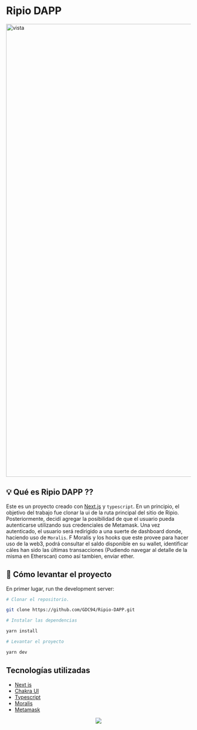 



# Ripio DAPP





<img width="1237" alt="vista" src="https://user-images.githubusercontent.com/70720945/163723851-722c187e-4344-4bad-8188-e7346b800661.png">



## 💡 Qué es Ripio DAPP ⁇

Este es un proyecto creado con [Next.js](https://nextjs.org/) y  `typescript`. En un principio, el objetivo del trabajo fue clonar la ui de la ruta principal del sitio de Ripio. Posteriormente, decidí agregar la posibilidad de que el usuario pueda autenticarse utilizando sus credenciales de Metamask. Una vez autenticado, el usuario será redirigido a una suerte de dashboard donde, haciendo uso de `Moralis`. F Moralis y los hooks que este provee para hacer uso de la web3, podrá consultar el saldo disponible en su wallet, identificar cáles han sido las últimas transacciones (Pudiendo navegar al detalle de la misma en Etherscan) como así tambien, enviar ether.

## 🕺 Cómo levantar el proyecto

En primer lugar, run the development server:

```bash
# Clonar el repositorio.

git clone https://github.com/GDC94/Ripio-DAPP.git

# Instalar las dependencias

yarn install

# Levantar el proyecto

yarn dev

```

## Tecnologías utilizadas

* [Next js](https://nextjs.org)
* [Chakra UI](https://chakra-ui.com)
* [Typescript](https://www.typescriptlang.org)
* [Moralis](https://moralis.io)
* [Metamask](https://metamask.io)



<div align="center">
<a href="https://pankod.github.io/superplate/">
  <img src="/assets/vista.png"  align="center" />
</a>
</div>
<br/>

<br/>